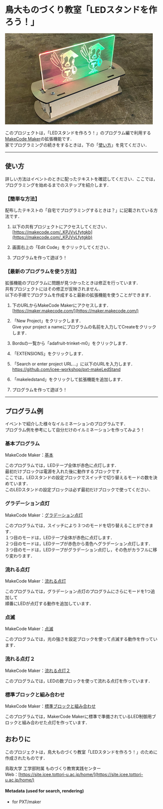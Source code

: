 
# 鳥大ものづくり教室「LEDスタンドを作ろう！」

![LEDスタンド](./icon.png)

このプロジェクトは，「LEDスタンドを作ろう！」のプログラム編で利用する[MakeCode Maker](https://maker.makecode.com/)の拡張機能です．  
家でプログラミングの続きをするときは，下の「[使い方](#使い方)」を見てください．  
  
---

## 使い方

詳しい方法はイベントのときに配ったテキストを確認してください．ここでは，プログラミングを始めるまでのステップを紹介します．  
  
### 【簡単な方法】

配布したテキストの「自宅でプログラミングするときは？」に記載されている方法です．  
  
1. 以下の共有プロジェクトにアクセスしてください．  
    [https://makecode.com/_KPJVvLfytgkb](https://makecode.com/_KPJVvLfytgkb)  
  
2. 画面右上の「Edit Code」をクリックしてください．  
  
3. プログラムを作って遊ぼう！  
  
### 【最新のプログラムを使う方法】

拡張機能のプログラムに問題が見つかったときは修正を行っています．  
共有プロジェクトにはその修正が反映されません．  
以下の手順でプログラムを作成すると最新の拡張機能を使うことができます．  
  
1. 下のURLからMakeCode Makerにアクセスします．  
    [https://maker.makecode.com/](https://maker.makecode.com/)  
  
2. 「New Project」をクリックします．  
    Give your project a nameにプログラムの名前を入力してCreateをクリックします．  
  
3. Bordsの一覧から「adafruit-trinket-m0」をクリックします．  
  
4. 「EXTENSIONS」をクリックします．  
  
5. 「Search or enter project URL...」に以下のURLを入力します．  
    https://github.com/icee-workshop/pxt-makeLedStand  
  
6. 「makeledstand」をクリックして拡張機能を追加します．  
  
7. プログラムを作って遊ぼう！  
  
---

## プログラム例

イベントで紹介した様々なイルミネーションのプログラムです．  
プログラム例を参考にして自分だけのイルミネーションを作ってみよう！  
  
### 基本プログラム

MakeCode Maker：[基本](https://makecode.com/_KPJVvLfytgkb)  
  
このプログラムでは，LEDテープ全体が赤色に点灯します．  
最初だけブロックは電源を入れた後に動作するブロックです．  
ここでは，LEDスタンドの設定ブロックでスイッチで切り替えるモードの数を決めています．  
このLEDスタンドの設定ブロックは必ず最初だけブロックで使ってください．  

### グラデーション点灯

MakeCode Maker：[グラデーション点灯](https://makecode.com/_JvpU360zDW4s)  
  
このプログラムでは，スイッチにより３つのモードを切り替えることができます．  
１つ目のモードは，LEDテープ全体が赤色に点灯します．  
２つ目のモードは，LEDテープが赤色から青色へグラデーション点灯します．  
３つ目のモードは，LEDテープがグラデーション点灯し，その色がカラフルに移り変わります．  

### 流れる点灯

MakeCode Maker：[流れる点灯](https://makecode.com/_047Mp59jE6h7)  
  
このプログラムでは，グラデーション点灯のプログラムにさらにモードを1つ追加して  
順番にLEDが点灯する動作を追加しています．  

### 点滅

MakeCode Maker：[点滅](https://makecode.com/_C36cWoWthfA2)  
  
このプログラムでは，光の強さを設定ブロックを使って点滅する動作を作っています．  

### 流れる点灯２

MakeCode Maker：[流れる点灯２](https://makecode.com/_i9Y8MXFsa5pK)  
  
このプログラムでは，LEDの数ブロックを使って流れる点灯を作っています．  

### 標準ブロックと組み合わせ

MakeCode Maker：[標準ブロックと組み合わせ](https://makecode.com/_0KCWV6VFuP8x)  

このプログラムでは，MakerCode Makerに標準で準備されているLED制御用ブロックと組み合わせた点灯を作っています．  

## おわりに

このプロジェクトは，鳥大ものづくり教室「LEDスタンドを作ろう！」のために作成されたものです．  
  
鳥取大学 工学部附属 ものづくり教育実践センター  
Web：[https://site.icee.tottori-u.ac.jp/home/](https://site.icee.tottori-u.ac.jp/home/)  

#### Metadata (used for search, rendering)

* for PXT/maker
<script src="https://makecode.com/gh-pages-embed.js"></script><script>makeCodeRender("{{ site.makecode.home_url }}", "{{ site.github.owner_name }}/{{ site.github.repository_name }}");</script>
